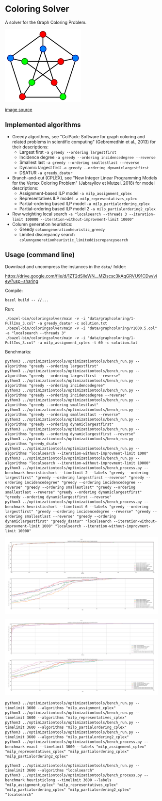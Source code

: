 # Coloring Solver

A solver for the Graph Coloring Problem.

![graphcoloring](img/graphcoloring.png?raw=true "graphcoloring")

[image source](https://commons.wikimedia.org/wiki/File:Petersen_graph_3-coloring.svg)

## Implemented algorithms

* Greedy algorithms, see "ColPack: Software for graph coloring and related problems in scientific computing" (Gebremedhin et al., 2013) for their descriptions:
  * Largest first `-a greedy --ordering largestfirst`
  * Incidence degree `-a greedy --ordering incidencedegree --reverse`
  * Smallest last `-a greedy --ordering smallestlast --reverse`
  * Dynamic largest first `-a greedy --ordering dynamiclargestfirst`
  * DSATUR `-a greedy_dsatur`
* Branch-and-cut (CPLEX), see "New Integer Linear Programming Models for the Vertex Coloring Problem" (Jabrayilov et Mutzel, 2018) for model descriptions:
  * Assignment-based ILP model `-a milp_assignment_cplex`
  * Representatives ILP model `-a milp_representatives_cplex`
  * Partial-ordering based ILP model `-a milp_partialordering_cplex`
  * Partial-ordering based ILP model 2 `-a milp_partialordering2_cplex`
* Row weighting local search `-a "localsearch --threads 3 --iteration-limit 100000 --iteration-without-improvment-limit 10000"`
* Column generation heuristics:
  * Greedy `columngenerationheuristic_greedy`
  * Limited discrepancy search `columngenerationheuristic_limiteddiscrepancysearch`

## Usage (command line)

Download and uncompress the instances in the `data/` folder:

https://drive.google.com/file/d/1ZT2dSIleWN__MZIscsc3kAqGRVU91CDw/view?usp=sharing

Compile:
```shell
bazel build -- //...
```

Run:
```shell
./bazel-bin/coloringsolver/main -v -i "data/graphcoloring/1-FullIns_3.col" -a greedy_dsatur -c solution.txt
./bazel-bin/coloringsolver/main -v -i "data/graphcoloring/r1000.5.col" -a "localsearch --threads 3"
./bazel-bin/coloringsolver/main -v -i "data/graphcoloring/1-FullIns_3.col" -a milp_assignment_cplex -t 60 -c solution.txt
```

Benchmarks:
```shell
python3 ../optimizationtools/optimizationtools/bench_run.py --algorithms "greedy --ordering largestfirst"
python3 ../optimizationtools/optimizationtools/bench_run.py --algorithms "greedy --ordering largestfirst --reverse"
python3 ../optimizationtools/optimizationtools/bench_run.py --algorithms "greedy --ordering incidencedegree"
python3 ../optimizationtools/optimizationtools/bench_run.py --algorithms "greedy --ordering incidencedegree --reverse"
python3 ../optimizationtools/optimizationtools/bench_run.py --algorithms "greedy --ordering smallestlast"
python3 ../optimizationtools/optimizationtools/bench_run.py --algorithms "greedy --ordering smallestlast --reverse"
python3 ../optimizationtools/optimizationtools/bench_run.py --algorithms "greedy --ordering dynamiclargestfirst"
python3 ../optimizationtools/optimizationtools/bench_run.py --algorithms "greedy --ordering dynamiclargestfirst --reverse"
python3 ../optimizationtools/optimizationtools/bench_run.py --algorithms "greedy_dsatur"
python3 ../optimizationtools/optimizationtools/bench_run.py --algorithms "localsearch --iteration-without-improvment-limit 1000"
python3 ../optimizationtools/optimizationtools/bench_run.py --algorithms "localsearch --iteration-without-improvment-limit 10000"
python3 ../optimizationtools/optimizationtools/bench_process.py --benchmark heuristicshort --timelimit 2 --labels "greedy --ordering largestfirst" "greedy --ordering largestfirst --reverse" "greedy --ordering incidencedegree" "greedy --ordering incidencedegree --reverse" "greedy --ordering smallestlast" "greedy --ordering smallestlast --reverse" "greedy --ordering dynamiclargestfirst" "greedy --ordering dynamiclargestfirst --reverse"
python3 ../optimizationtools/optimizationtools/bench_process.py --benchmark heuristicshort --timelimit 6 --labels "greedy --ordering largestfirst" "greedy --ordering incidencedegree --reverse" "greedy --ordering smallestlast --reverse" "greedy --ordering dynamiclargestfirst" "greedy_dsatur" "localsearch --iteration-without-improvment-limit 1000" "localsearch --iteration-without-improvment-limit 10000"
```

![heuristicshort1](img/heuristicshort1.png?raw=true "heuristicshort1")

![heuristicshort2](img/heuristicshort2.png?raw=true "heuristicshort2")

```shell
python3 ../optimizationtools/optimizationtools/bench_run.py --timelimit 3600 --algorithms "milp_assignment_cplex"
python3 ../optimizationtools/optimizationtools/bench_run.py --timelimit 3600 --algorithms "milp_representatives_cplex"
python3 ../optimizationtools/optimizationtools/bench_run.py --timelimit 3600 --algorithms "milp_partialordering_cplex"
python3 ../optimizationtools/optimizationtools/bench_run.py --timelimit 3600 --algorithms "milp_partialordering2_cplex"
python3 ../optimizationtools/optimizationtools/bench_process.py --benchmark exact --timelimit 3600 --labels "milp_assignment_cplex" "milp_representatives_cplex" "milp_partialordering_cplex" "milp_partialordering2_cplex"
```

```shell
python3 ../optimizationtools/optimizationtools/bench_run.py --timelimit 3600 --algorithms "localsearch"
python3 ../optimizationtools/optimizationtools/bench_process.py --benchmark heuristiclong --timelimit 3600 --labels "milp_assignment_cplex" "milp_representatives_cplex" "milp_partialordering_cplex" "milp_partialordering2_cplex" "localsearch"
```

